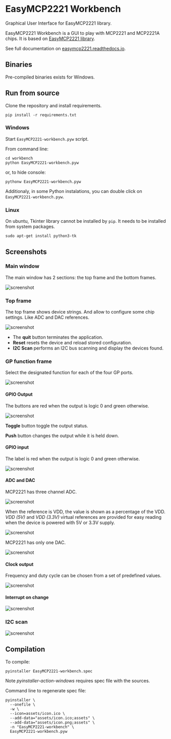 # EasyMCP2221 Workbench
Graphical User Interface for EasyMCP2221 library.

EasyMCP2221 Workbench is a GUI to play with MCP2221 and MCP2221A chips. 
It is based on [EasyMCP2221 library](https://github.com/electronicayciencia/EasyMCP2221).

See full documentation on [easymcp2221.readthedocs.io](https://easymcp2221.readthedocs.io).

## Binaries

Pre-compiled binaries exists for Windows.

## Run from source

Clone the repository and install requirements.

    pip install -r requirements.txt

### Windows

Start `EasyMCP2221-workbench.pyw` script.

From command line:

    cd workbench
    python EasyMCP2221-workbench.pyw

or, to hide console:

    pythonw EasyMCP2221-workbench.pyw

Additionaly, in some Python instalations, you can double click on `EasyMCP2221-workbench.pyw`.

### Linux

On ubuntu, Tkinter library cannot be installed by `pip`. It needs to be installed from system packages.

    sudo apt-get install python3-tk


## Screenshots

### Main window

The main window has 2 sections: the top frame and the bottom frames.

![screenshot](screenshots/main_window.png)

### Top frame

The top frame shows device strings. And allow to configure some chip settings. Like ADC and DAC references.

![screenshot](screenshots/top_frame.png)

- The **quit** button terminates the application.
- **Reset** resets the device and reload stored configuration.
- **I2C Scan** performs an I2C bus scanning and display the devices found.

### GP function frame

Select the designated function for each of the four GP ports.

![screenshot](screenshots/gp_func.png)

#### GPIO Output

The buttons are red when the output is logic 0 and green otherwise.

![screenshot](screenshots/gp_gpio_out.png)

**Toggle** button toggle the output status.

**Push** button changes the output while it is held down.

#### GPIO input

The label is red when the output is logic 0 and green otherwise.

![screenshot](screenshots/gp_gpio_in.png)

#### ADC and DAC

MCP2221 has three channel ADC.

![screenshot](screenshots/gp_adc.png)

When the reference is VDD, the value is shown as a percentage of the VDD. *VDD (5V)* and *VDD (3.3V)* virtual references are provided for easy reading when the device is powered with 5V or 3.3V supply.

![screenshot](screenshots/vrefs.png)

MCP2221 has only one DAC.

![screenshot](screenshots/gp_dac.png)


#### Clock output

Frequency and duty cycle can be chosen from a set of predefined values.

![screenshot](screenshots/gp_clk_out.png)

#### Interrupt on change

![screenshot](screenshots/gp_ioc.png)

### I2C scan

![screenshot](screenshots/i2c_scan.png)


## Compilation

To compile:

    pyinstaller EasyMCP2221-workbench.spec


Note *pyinstaller-action-windows* requires spec file with the sources.

Command line to regenerate spec file:

    pyinstaller \
      --onefile \
      -w \
      --icon=assets/icon.ico \
      --add-data="assets/icon.ico;assets" \
      --add-data="assets/icon.png;assets" \
      -n "EasyMCP2221-workbench" \
      EasyMCP2221-workbench.pyw


